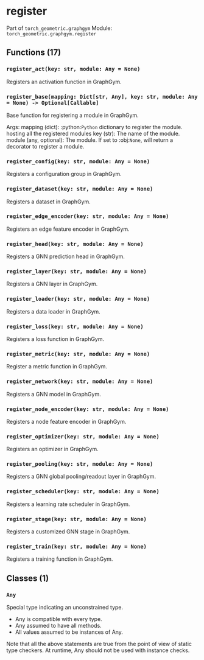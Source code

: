 # register

Part of `torch_geometric.graphgym`
Module: `torch_geometric.graphgym.register`

## Functions (17)

### `register_act(key: str, module: Any = None)`

Registers an activation function in GraphGym.

### `register_base(mapping: Dict[str, Any], key: str, module: Any = None) -> Optional[Callable]`

Base function for registering a module in GraphGym.

Args:
    mapping (dict): :python:`Python` dictionary to register the module.
        hosting all the registered modules
    key (str): The name of the module.
    module (any, optional): The module. If set to :obj:`None`, will return
        a decorator to register a module.

### `register_config(key: str, module: Any = None)`

Registers a configuration group in GraphGym.

### `register_dataset(key: str, module: Any = None)`

Registers a dataset in GraphGym.

### `register_edge_encoder(key: str, module: Any = None)`

Registers an edge feature encoder in GraphGym.

### `register_head(key: str, module: Any = None)`

Registers a GNN prediction head in GraphGym.

### `register_layer(key: str, module: Any = None)`

Registers a GNN layer in GraphGym.

### `register_loader(key: str, module: Any = None)`

Registers a data loader in GraphGym.

### `register_loss(key: str, module: Any = None)`

Registers a loss function in GraphGym.

### `register_metric(key: str, module: Any = None)`

Register a metric function in GraphGym.

### `register_network(key: str, module: Any = None)`

Registers a GNN model in GraphGym.

### `register_node_encoder(key: str, module: Any = None)`

Registers a node feature encoder in GraphGym.

### `register_optimizer(key: str, module: Any = None)`

Registers an optimizer in GraphGym.

### `register_pooling(key: str, module: Any = None)`

Registers a GNN global pooling/readout layer in GraphGym.

### `register_scheduler(key: str, module: Any = None)`

Registers a learning rate scheduler in GraphGym.

### `register_stage(key: str, module: Any = None)`

Registers a customized GNN stage in GraphGym.

### `register_train(key: str, module: Any = None)`

Registers a training function in GraphGym.

## Classes (1)

### `Any`

Special type indicating an unconstrained type.

- Any is compatible with every type.
- Any assumed to have all methods.
- All values assumed to be instances of Any.

Note that all the above statements are true from the point of view of
static type checkers. At runtime, Any should not be used with instance
checks.
